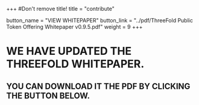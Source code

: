 +++
#Don't remove title!
title = "contribute"

button_name = "VIEW WHITEPAPER"
button_link = "../pdf/ThreeFold Public Token Offering Whitepaper v0.9.5.pdf"
weight = 9
+++
# WE HAVE UPDATED THE THREEFOLD WHITEPAPER.
## YOU CAN DOWNLOAD IT THE PDF BY CLICKING THE BUTTON BELOW.

